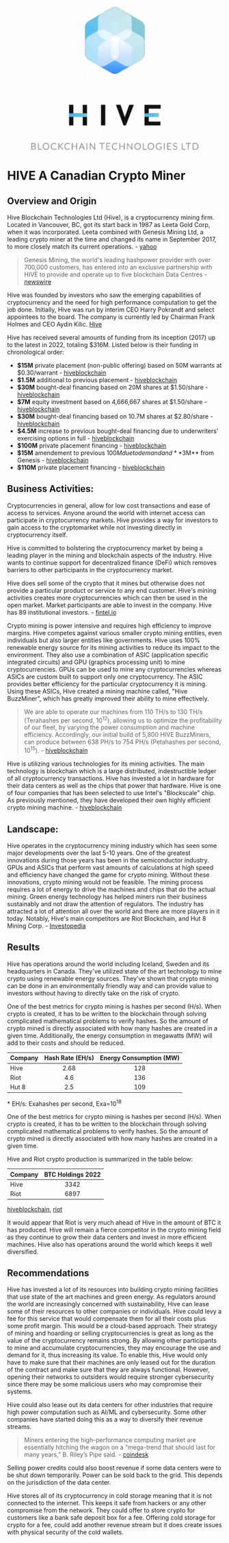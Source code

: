 ![Hive Blockchain Technologies Ltd](images/hive_bct.webp)

# HIVE A Canadian Crypto Miner

## Overview and Origin

Hive Blockchain Technologies Ltd (Hive), is a cryptocurrency mining firm. Located in Vancouver, BC, got its start back in 1987 as Leeta Gold Corp, when it was incorporated. Leeta combined with Genesis Mining Ltd, a leading crypto miner at the time and changed its name in September 2017, to more closely match its current operations. - [yahoo]

> Genesis Mining, the world's leading hashpower provider with over 700,000 customers, has entered into an exclusive partnership with HIVE to provide and operate up to five blockchain Data Centres - [newswire]

Hive was founded by investors who saw the emerging capabilities of cryptocurrency and the need for high performance computation to get the job done. Initially, Hive was run by interim CEO Harry Pokrandt and select appointees to the board. The company is currently led by Chairman Frank Holmes and CEO Aydin Kilic. [Hive]

Hive has received several amounts of funding from its inception (2017) up to the latest in 2022, totaling $316M. Listed below is their funding in chronological order:

* **$15M** private placement (non-public offering) based on 50M warrants at $0.30/warrant - [hiveblockchain](https://www.hiveblockchain.com/news/hive-blockchain-currently-leeta-gold-announces-strategic-partnership-with-leading-cryptocurrency-miner-genesis-mining-and-acquisition-of-data-centre-in-iceland/)
* **$1.5M** additional to previous placement - [hiveblockchain](https://www.hiveblockchain.com/news/hive-blockchain-currently-leeta-gold-announces-increase-and-full-subscription-of-private-placement/)
* **$30M** bought-deal financing based on 20M shares at $1.50/share - [hiveblockchain](https://www.hiveblockchain.com/news/hive-blockchain-announces-bought-deal-financing-and-acquisition-of-second-data-centre/)
* **$7M** equity investment based on 4,666,667 shares at $1.50/share - [hiveblockchain](https://www.hiveblockchain.com/news/hive-blockchain-announces-7-million-equity-investment-by-genesis-mining/)
* **$30M** bought-deal financing based on 10.7M shares at $2.80/share - [hiveblockchain](https://www.hiveblockchain.com/news/hive-blockchain-announces-30-million-bought-deal-financing-and-launches-second-phase-expansion-in-sweden/)
* **$4.5M** increase to previous bought-deal financing due to underwriters' exercising options in full - [hiveblockchain](https://www.hiveblockchain.com/news/hive-blockchain-closes-345-million-bought-deal-financing-and-expands-production-of-newly-minted-digital-currencies/)
* **$100M** private placement financing - [hiveblockchain](https://www.hiveblockchain.com/news/hive-blockchain-announces-major-expansion-in-sweden-including-new-bitcoin-mining-facility-and-up-to-100-million-financing/)
* **$15M** amendement to previous $100M due to demand and **$3M** from Genesis - [hiveblockchain](https://www.hiveblockchain.com/news/hive-blockchain-announces-upsize-of-financing-to-115-million-including-minimum-investment-of-3-million-by-genesis-mining/)
* **$110M** private placement financing - [hiveblockchain](https://www.hiveblockchain.com/news/hive-blockchain-announces-110020000-bought-deal-private-placement-financing-to-expand-btc-production-by-an-additional-one-exahash-per-second-in-the-summer-2022/)

## Business Activities:

Cryptocurrencies in general, allow for low cost transactions and ease of access to services. Anyone around the world with internet access can participate in cryptocurrency markets. Hive provides a way for investors to gain access to the cryptomarket while not investing directly in cryptocurrency itself.

Hive is committed to bolstering the cryptocurrency market by being a leading player in the mining and blockchain aspects of the industry. Hive wants to continue support for decentralized finance (DeFi) which removes barriers to other participants in the cryptocurrency market.

Hive does sell some of the crypto that it mines but otherwise does not provide a particular product or service to any end customer. Hive's mining activities creates more cryptocurrencies which can then be used in the open market. Market participants are able to invest in the company. Hive has 89 institutional investors. - [fintel.io](https://fintel.io/so/us/hive)

Crypto mining is power intensive and requires high efficiency to improve margins. Hive competes against various smaller crypto mining entities, even individuals but also larger entities like governments. Hive uses 100% renewable energy source for its mining activities to reduce its impact to the environment. They also use a combination of ASIC (application specific integrated circuits) and GPU (graphics processing unit) to mine cryptocurrencies. GPUs can be used to mine any cryptocurrencies whereas ASICs are custom built to support only one cryptocurrency. The ASIC provides better efficiency for the particular cryptocurrency it is mining. Using these ASICs, Hive created a mining machine called, "Hive BuzzMiner", which has greatly improved their ability to mine effectively.

> We are able to operate our machines from 110 TH/s to 130 TH/s (Terahashes per second, 10<sup>12</sup>), allowing us to optimize the profitability of our fleet, by varying the power consumption and machine efficiency. Accordingly, our initial build of 5,800 HIVE BuzzMiners, can produce between 638 PH/s to 754 PH/s (Petahashes per second, 10<sup>15</sup>). - [hiveblockchain](https://www.hiveblockchain.com/news/hive-blockchain-announces-commercial-deployment-of-the-hive-buzzminer-powered-by-the-intel-blockscale-asic/)

Hive is utilizing various technologies for its mining activities. The main technology is blockchain which is a large distributed, indestructible ledger of all cryptocurrency transactions. Hive has invested a lot in hardware for their data centers as well as the chips that power that hardware. Hive is one of four companies that has been selected to use Intel's "Blockscale" chip. As previously mentioned, they have developed their own highly efficient crypto mining machine. - [hiveblockchain](https://www.hiveblockchain.com/news/hive-blockchain-provides-march-2022-production-and-intel-update/) 

## Landscape:

Hive operates in the cryptocurrency mining industry which has seen some major developments over the last 5-10 years. One of the greatest innovations during those years has been in the semiconductor industry. GPUs and ASICs that perform vast amounts of calculations at high speed and efficiency have changed the game for crypto mining. Without these innovations, crypto mining would not be feasible. The mining process requires a lot of energy to drive the machines and chips that do the actual mining. Green energy technology has helped miners run their business sustainably and not draw the attention of regulators. The industry has attracted a lot of attention all over the world and there are more players in it today. Notably, Hive's main competitors are Riot Blockchain, and Hut 8 Mining Corp. - [Investopedia](https://www.investopedia.com/top-crypto-mining-stocks-5213809)

## Results

Hive has operations around the world including Iceland, Sweden and its headquarters in Canada. They've utilized state of the art technology to mine crypto using renewable energy sources. They've shown that crypto mining can be done in an environmentally friendly way and can provide value to investors without having to directly take on the risk of crypto.

One of the best metrics for crypto mining is hashes per second (H/s). When crypto is created, it has to be written to the blockchain through solving complicated mathematical problems to verify hashes. So the amount of crypto mined is directly associated with how many hashes are created in a given time. Additionally, the energy consumption in megawatts (MW) will add to their costs and should be reduced.

|Company|Hash Rate (EH/s)|Energy Consumption (MW)|
|-------|:--------------:|:---------------------:|
|Hive   |2.68|128|
|Riot   |4.6|136|
|Hut 8  |2.5|109|

\* EH/s: Exahashes per second, Exa=10<sup>18</sup> 

One of the best metrics for crypto mining is hashes per second (H/s). When crypto is created, it has to be written to the blockchain through solving complicated mathematical problems to verify hashes. So the amount of crypto mined is directly associated with how many hashes are created in a given time. 

Hive and Riot crypto production is summarized in the table below:

|Company|BTC Holdings 2022|
|:------|:---------------:|
|Hive|3342|
|Riot|6897|

[hiveblockchain](https://www.hiveblockchain.com/investors/presentation), [riot](https://www.riotplatforms.com/news-media/press-releases/detail/145/riot-announces-december-2022-production-and-operations)

It would appear that Riot is very much ahead of Hive in the amount of BTC it has produced. Hive will remain a fierce competitor in the crypto mining field as they continue to grow their data centers and invest in more efficient machines. Hive also has operations around the world which keeps it well diversified.

## Recommendations

Hive has invested a lot of its resources into building crypto mining facilities that use state of the art machines and green energy. As regulators around the world are increasingly concerned with sustainability, Hive can lease some of their resources to other companies or individuals. Hive could levy a fee for this service that would compensate them for all their costs plus some profit margin. This would be a cloud-based approach. Their strategy of mining and hoarding or selling cryptocurrencies is great as long as the value of the cryptocurrency remains strong. By allowing other participants to mine and accumulate cryptocurrencies, they may encourage the use and demand for it, thus increasing its value. To enable this, Hive would only have to make sure that their machines are only leased out for the duration of the contract and make sure that they are always functional. However, opening their networks to outsiders would require stronger cybersecurity since there may be some malicious users who may compromise their systems.

Hive could also lease out its data centers for other industries that require high power computation such as AI/ML and cybersecurity. Some other companies have started doing this as a way to diversify their revenue streams.

> Miners entering the high-performance computing market are essentially hitching the wagon on a “mega-trend that should last for many years,” B. Riley’s Pipe said. - [coindesk](https://www.coindesk.com/consensus-magazine/2023/02/21/bitcoincrypto-miners-diversifying-amid-icy-winter/)

Selling power credits could also boost revenue if some data centers were to be shut down temporarily. Power can be sold back to the grid. This depends on the jurisdiction of the data center.

Hive stores all of its cryptocurrency in cold storage meaning that it is not connected to the internet. This keeps it safe from hackers or any other compromise from the network. They could offer to store crypto for customers like a bank safe deposit box for a fee. Offering cold storage for crypto for a fee, could add another revenue stream but it does create issues with physical security of the cold wallets.

[yahoo]: <https://ca.finance.yahoo.com/quote/HIVE.V/profile?p=HIVE.V>
[newswire]: <https://www.newswire.ca/news-releases/hive-blockchain-currently-leeta-gold-announces-strategic-partnership-with-leading-cryptocurrency-miner-genesis-mining-and-acquisition-of-data-centre-in-iceland-628387573.html>
[tgam]: <https://www.theglobeandmail.com/globe-investor/investment-ideas/frank-giustra-backed-firm-hive-switches-from-mining-gold-to-bitcoin/article36572363/>
[Hive]: <https://www.hiveblockchain.com/corporate/about>
[Hive_fin2]: <https://www.hiveblockchain.com/news/hive-blockchain-announces-major-expansion-in-sweden-including-new-bitcoin-mining-facility-and-up-to-100-million-financing/>
